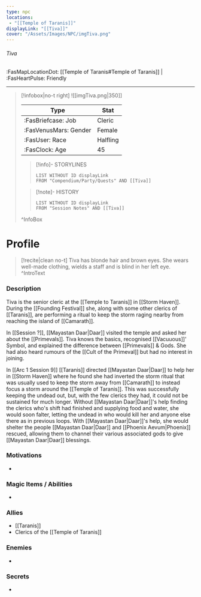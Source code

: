 ```yaml
---
type: npc
locations:
 - "[[Temple of Taranis]]"
displayLink: "[[Tiva]]"
cover: "/Assets/Images/NPC/imgTiva.png"
---
```

###### Tiva
<span class="sub2">:FasMapLocationDot: [[Temple of Taranis#Temple of Taranis]] | :FasHeartPulse: Friendly </span>
___

> [!infobox|no-t right]
> ![[imgTiva.png|350]]
>
> | Type | Stat |
> | ---- | ---- |
> | :FasBriefcase: Job |  Cleric |
> | :FasVenusMars: Gender | Female |
> | :FasUser: Race | Halfling |
> | :FasClock: Age | 45 |
>
>> [!info]- STORYLINES
>>```dataview
>>LIST WITHOUT ID displayLink
>>FROM "Compendium/Party/Quests" AND [[Tiva]]
>
>>[!note]- HISTORY
>>```dataview
>>LIST WITHOUT ID displayLink
>>FROM "Session Notes" AND [[Tiva]]
>
>^InfoBox

# Profile

> [!recite|clean no-t]
>	Tiva has blonde hair and brown eyes. She wears well-made clothing, wields a staff and is blind in her left eye.
>^IntroText

### Description
Tiva is the senior cleric at the [[Temple to Taranis]] in [[Storm Haven]]. During the [[Founding Festival]] she, along with some other clerics of [[Taranis]], are performing a ritual to keep the storm raging nearby from reaching the island of [[Camarath]].

In [[Session ?]], [[Mayastan Daar|Daar]] visited the temple and asked her about the [[Primevals]]. Tiva knows the basics, recognised [[Vacuuous]]' Symbol, and explained the difference between [[Primevals]] & Gods. She had also heard rumours of the [[Cult of the Primeval]] but had no interest in joining.

In [[Arc 1 Session 9]] [[Taranis]] directed [[Mayastan Daar|Daar]] to help her in [[Storm Haven]] where he found she had inverted the storm ritual that was usually used to keep the storm away from [[Camarath]] to instead focus a storm around the [[Temple of Taranis]]. This was successfully keeping the undead out, but, with the few clerics they had, it could not be sustained for much longer. Without [[Mayastan Daar|Daar]]'s help finding the clerics who's shift had finished and supplying food and water, she would soon falter, letting the undead in who would kill her and anyone else there as in previous loops. With [[Mayastan Daar|Daar]]'s help, she would shelter the people [[Mayastan Daar|Daar]] and [[Phoenix Aevum|Phoenix]] rescued, allowing them to channel their various associated gods to give [[Mayastan Daar|Daar]] blessings.

### Motivations
- 

### Magic Items / Abilities
- 

### Allies
- [[Taranis]]
- Clerics of the [[Temple of Taranis]]

### Enemies
- 

### Secrets
- 
